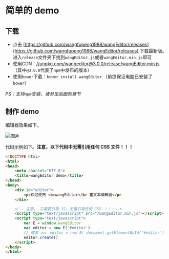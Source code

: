 # 简单的 demo

## 下载

- 点击 [https://github.com/wangfupeng1988/wangEditor/releases](https://github.com/wangfupeng1988/wangEditor/releases) 下载最新版。进入`release`文件夹下找到`wangEditor.js`或者`wangEditor.min.js`即可
- 使用CDN：[//unpkg.com/wangeditor@3.0.0/release/wangEditor.min.js](https://unpkg.com/wangeditor@3.0.0/release/wangEditor.min.js)（其中`@3.0.0`代表了`npm`中发布的版本）
- 使用`bower`下载：`bower install wangEditor` （前提保证电脑已安装了`bower`）

*PS：支持`npm`安装，请参见后面的章节*

## 制作 demo

编辑器效果如下。

![图片](https://camo.githubusercontent.com/f3d072718d8fcbbacf8cc80465a34cceffcf5b4a/687474703a2f2f696d61676573323031352e636e626c6f67732e636f6d2f626c6f672f3133383031322f3230313730352f3133383031322d32303137303533303230323930353633332d313834303135383938312e706e67)

代码示例如下。**注意，以下代码中无需引用任何 CSS 文件！！！**

```html
<!DOCTYPE html>
<html>
<head>
    <meta charset="UTF-8">
    <title>wangEditor demo</title>
</head>
<body>
    <div id="editor">
        <p>欢迎使用 <b>wangEditor</b> 富文本编辑器</p>
    </div>

    <!-- 注意， 只需要引用 JS，无需引用任何 CSS ！！！-->
    <script type="text/javascript" src="/wangEditor.min.js"></script>
    <script type="text/javascript">
        var E = window.wangEditor
        var editor = new E('#editor')
        // 或者 var editor = new E( document.getElementById('#editor') )
        editor.create()
    </script>
</body>
</html>
```
